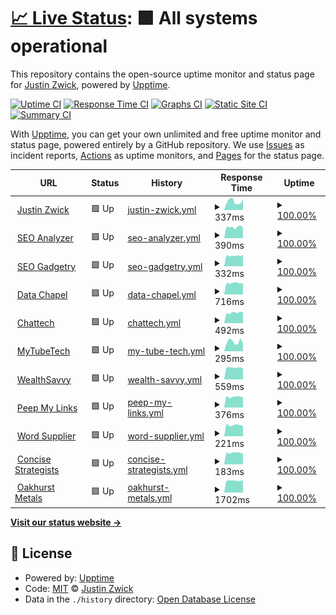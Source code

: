 # [📈 Live Status](https://uptime.justinzwick.com): <!--live status--> **🟩 All systems operational**

This repository contains the open-source uptime monitor and status page for [Justin Zwick](https://uptime.justinzwick.com), powered by [Upptime](https://github.com/upptime/upptime).

[![Uptime CI](https://github.com/justinzwick/uptimemonitor/workflows/Uptime%20CI/badge.svg)](https://github.com/justinzwick/uptimemonitor/actions?query=workflow%3A%22Uptime+CI%22)
[![Response Time CI](https://github.com/justinzwick/uptimemonitor/workflows/Response%20Time%20CI/badge.svg)](https://github.com/justinzwick/uptimemonitor/actions?query=workflow%3A%22Response+Time+CI%22)
[![Graphs CI](https://github.com/justinzwick/uptimemonitor/workflows/Graphs%20CI/badge.svg)](https://github.com/justinzwick/uptimemonitor/actions?query=workflow%3A%22Graphs+CI%22)
[![Static Site CI](https://github.com/justinzwick/uptimemonitor/workflows/Static%20Site%20CI/badge.svg)](https://github.com/justinzwick/uptimemonitor/actions?query=workflow%3A%22Static+Site+CI%22)
[![Summary CI](https://github.com/justinzwick/uptimemonitor/workflows/Summary%20CI/badge.svg)](https://github.com/justinzwick/uptimemonitor/actions?query=workflow%3A%22Summary+CI%22)

With [Upptime](https://upptime.js.org), you can get your own unlimited and free uptime monitor and status page, powered entirely by a GitHub repository. We use [Issues](https://github.com/justinzwick/uptimemonitor/issues) as incident reports, [Actions](https://github.com/justinzwick/uptimemonitor/actions) as uptime monitors, and [Pages](https://uptime.justinzwick.com) for the status page.

<!--start: status pages-->
<!-- This summary is generated by Upptime (https://github.com/upptime/upptime) -->
<!-- Do not edit this manually, your changes will be overwritten -->
<!-- prettier-ignore -->
| URL | Status | History | Response Time | Uptime |
| --- | ------ | ------- | ------------- | ------ |
| <img alt="" src="https://favicons.githubusercontent.com/justinzwick.com" height="13"> [Justin Zwick](https://justinzwick.com) | 🟩 Up | [justin-zwick.yml](https://github.com/justinzwick/uptimemonitor/commits/HEAD/history/justin-zwick.yml) | <details><summary><img alt="Response time graph" src="./graphs/justin-zwick/response-time-week.png" height="20"> 337ms</summary><br><a href="https://uptime.justinzwick.com/history/justin-zwick"><img alt="Response time 355" src="https://img.shields.io/endpoint?url=https%3A%2F%2Fraw.githubusercontent.com%2Fjustinzwick%2Fuptimemonitor%2FHEAD%2Fapi%2Fjustin-zwick%2Fresponse-time.json"></a><br><a href="https://uptime.justinzwick.com/history/justin-zwick"><img alt="24-hour response time 443" src="https://img.shields.io/endpoint?url=https%3A%2F%2Fraw.githubusercontent.com%2Fjustinzwick%2Fuptimemonitor%2FHEAD%2Fapi%2Fjustin-zwick%2Fresponse-time-day.json"></a><br><a href="https://uptime.justinzwick.com/history/justin-zwick"><img alt="7-day response time 337" src="https://img.shields.io/endpoint?url=https%3A%2F%2Fraw.githubusercontent.com%2Fjustinzwick%2Fuptimemonitor%2FHEAD%2Fapi%2Fjustin-zwick%2Fresponse-time-week.json"></a><br><a href="https://uptime.justinzwick.com/history/justin-zwick"><img alt="30-day response time 358" src="https://img.shields.io/endpoint?url=https%3A%2F%2Fraw.githubusercontent.com%2Fjustinzwick%2Fuptimemonitor%2FHEAD%2Fapi%2Fjustin-zwick%2Fresponse-time-month.json"></a><br><a href="https://uptime.justinzwick.com/history/justin-zwick"><img alt="1-year response time 355" src="https://img.shields.io/endpoint?url=https%3A%2F%2Fraw.githubusercontent.com%2Fjustinzwick%2Fuptimemonitor%2FHEAD%2Fapi%2Fjustin-zwick%2Fresponse-time-year.json"></a></details> | <details><summary><a href="https://uptime.justinzwick.com/history/justin-zwick">100.00%</a></summary><a href="https://uptime.justinzwick.com/history/justin-zwick"><img alt="All-time uptime 100.00%" src="https://img.shields.io/endpoint?url=https%3A%2F%2Fraw.githubusercontent.com%2Fjustinzwick%2Fuptimemonitor%2FHEAD%2Fapi%2Fjustin-zwick%2Fuptime.json"></a><br><a href="https://uptime.justinzwick.com/history/justin-zwick"><img alt="24-hour uptime 100.00%" src="https://img.shields.io/endpoint?url=https%3A%2F%2Fraw.githubusercontent.com%2Fjustinzwick%2Fuptimemonitor%2FHEAD%2Fapi%2Fjustin-zwick%2Fuptime-day.json"></a><br><a href="https://uptime.justinzwick.com/history/justin-zwick"><img alt="7-day uptime 100.00%" src="https://img.shields.io/endpoint?url=https%3A%2F%2Fraw.githubusercontent.com%2Fjustinzwick%2Fuptimemonitor%2FHEAD%2Fapi%2Fjustin-zwick%2Fuptime-week.json"></a><br><a href="https://uptime.justinzwick.com/history/justin-zwick"><img alt="30-day uptime 100.00%" src="https://img.shields.io/endpoint?url=https%3A%2F%2Fraw.githubusercontent.com%2Fjustinzwick%2Fuptimemonitor%2FHEAD%2Fapi%2Fjustin-zwick%2Fuptime-month.json"></a><br><a href="https://uptime.justinzwick.com/history/justin-zwick"><img alt="1-year uptime 100.00%" src="https://img.shields.io/endpoint?url=https%3A%2F%2Fraw.githubusercontent.com%2Fjustinzwick%2Fuptimemonitor%2FHEAD%2Fapi%2Fjustin-zwick%2Fuptime-year.json"></a></details>
| <img alt="" src="https://seoanalyzer.io/theme/default/img/favicon.png" height="13"> [SEO Analyzer](https://seoanalyzer.io) | 🟩 Up | [seo-analyzer.yml](https://github.com/justinzwick/uptimemonitor/commits/HEAD/history/seo-analyzer.yml) | <details><summary><img alt="Response time graph" src="./graphs/seo-analyzer/response-time-week.png" height="20"> 390ms</summary><br><a href="https://uptime.justinzwick.com/history/seo-analyzer"><img alt="Response time 401" src="https://img.shields.io/endpoint?url=https%3A%2F%2Fraw.githubusercontent.com%2Fjustinzwick%2Fuptimemonitor%2FHEAD%2Fapi%2Fseo-analyzer%2Fresponse-time.json"></a><br><a href="https://uptime.justinzwick.com/history/seo-analyzer"><img alt="24-hour response time 381" src="https://img.shields.io/endpoint?url=https%3A%2F%2Fraw.githubusercontent.com%2Fjustinzwick%2Fuptimemonitor%2FHEAD%2Fapi%2Fseo-analyzer%2Fresponse-time-day.json"></a><br><a href="https://uptime.justinzwick.com/history/seo-analyzer"><img alt="7-day response time 390" src="https://img.shields.io/endpoint?url=https%3A%2F%2Fraw.githubusercontent.com%2Fjustinzwick%2Fuptimemonitor%2FHEAD%2Fapi%2Fseo-analyzer%2Fresponse-time-week.json"></a><br><a href="https://uptime.justinzwick.com/history/seo-analyzer"><img alt="30-day response time 400" src="https://img.shields.io/endpoint?url=https%3A%2F%2Fraw.githubusercontent.com%2Fjustinzwick%2Fuptimemonitor%2FHEAD%2Fapi%2Fseo-analyzer%2Fresponse-time-month.json"></a><br><a href="https://uptime.justinzwick.com/history/seo-analyzer"><img alt="1-year response time 401" src="https://img.shields.io/endpoint?url=https%3A%2F%2Fraw.githubusercontent.com%2Fjustinzwick%2Fuptimemonitor%2FHEAD%2Fapi%2Fseo-analyzer%2Fresponse-time-year.json"></a></details> | <details><summary><a href="https://uptime.justinzwick.com/history/seo-analyzer">100.00%</a></summary><a href="https://uptime.justinzwick.com/history/seo-analyzer"><img alt="All-time uptime 88.84%" src="https://img.shields.io/endpoint?url=https%3A%2F%2Fraw.githubusercontent.com%2Fjustinzwick%2Fuptimemonitor%2FHEAD%2Fapi%2Fseo-analyzer%2Fuptime.json"></a><br><a href="https://uptime.justinzwick.com/history/seo-analyzer"><img alt="24-hour uptime 100.00%" src="https://img.shields.io/endpoint?url=https%3A%2F%2Fraw.githubusercontent.com%2Fjustinzwick%2Fuptimemonitor%2FHEAD%2Fapi%2Fseo-analyzer%2Fuptime-day.json"></a><br><a href="https://uptime.justinzwick.com/history/seo-analyzer"><img alt="7-day uptime 100.00%" src="https://img.shields.io/endpoint?url=https%3A%2F%2Fraw.githubusercontent.com%2Fjustinzwick%2Fuptimemonitor%2FHEAD%2Fapi%2Fseo-analyzer%2Fuptime-week.json"></a><br><a href="https://uptime.justinzwick.com/history/seo-analyzer"><img alt="30-day uptime 87.87%" src="https://img.shields.io/endpoint?url=https%3A%2F%2Fraw.githubusercontent.com%2Fjustinzwick%2Fuptimemonitor%2FHEAD%2Fapi%2Fseo-analyzer%2Fuptime-month.json"></a><br><a href="https://uptime.justinzwick.com/history/seo-analyzer"><img alt="1-year uptime 88.84%" src="https://img.shields.io/endpoint?url=https%3A%2F%2Fraw.githubusercontent.com%2Fjustinzwick%2Fuptimemonitor%2FHEAD%2Fapi%2Fseo-analyzer%2Fuptime-year.json"></a></details>
| <img alt="" src="https://seogadgetry.com/uploads/favicon.ico" height="13"> [SEO Gadgetry](https://seogadgetry.com) | 🟩 Up | [seo-gadgetry.yml](https://github.com/justinzwick/uptimemonitor/commits/HEAD/history/seo-gadgetry.yml) | <details><summary><img alt="Response time graph" src="./graphs/seo-gadgetry/response-time-week.png" height="20"> 332ms</summary><br><a href="https://uptime.justinzwick.com/history/seo-gadgetry"><img alt="Response time 338" src="https://img.shields.io/endpoint?url=https%3A%2F%2Fraw.githubusercontent.com%2Fjustinzwick%2Fuptimemonitor%2FHEAD%2Fapi%2Fseo-gadgetry%2Fresponse-time.json"></a><br><a href="https://uptime.justinzwick.com/history/seo-gadgetry"><img alt="24-hour response time 360" src="https://img.shields.io/endpoint?url=https%3A%2F%2Fraw.githubusercontent.com%2Fjustinzwick%2Fuptimemonitor%2FHEAD%2Fapi%2Fseo-gadgetry%2Fresponse-time-day.json"></a><br><a href="https://uptime.justinzwick.com/history/seo-gadgetry"><img alt="7-day response time 332" src="https://img.shields.io/endpoint?url=https%3A%2F%2Fraw.githubusercontent.com%2Fjustinzwick%2Fuptimemonitor%2FHEAD%2Fapi%2Fseo-gadgetry%2Fresponse-time-week.json"></a><br><a href="https://uptime.justinzwick.com/history/seo-gadgetry"><img alt="30-day response time 344" src="https://img.shields.io/endpoint?url=https%3A%2F%2Fraw.githubusercontent.com%2Fjustinzwick%2Fuptimemonitor%2FHEAD%2Fapi%2Fseo-gadgetry%2Fresponse-time-month.json"></a><br><a href="https://uptime.justinzwick.com/history/seo-gadgetry"><img alt="1-year response time 338" src="https://img.shields.io/endpoint?url=https%3A%2F%2Fraw.githubusercontent.com%2Fjustinzwick%2Fuptimemonitor%2FHEAD%2Fapi%2Fseo-gadgetry%2Fresponse-time-year.json"></a></details> | <details><summary><a href="https://uptime.justinzwick.com/history/seo-gadgetry">100.00%</a></summary><a href="https://uptime.justinzwick.com/history/seo-gadgetry"><img alt="All-time uptime 88.82%" src="https://img.shields.io/endpoint?url=https%3A%2F%2Fraw.githubusercontent.com%2Fjustinzwick%2Fuptimemonitor%2FHEAD%2Fapi%2Fseo-gadgetry%2Fuptime.json"></a><br><a href="https://uptime.justinzwick.com/history/seo-gadgetry"><img alt="24-hour uptime 100.00%" src="https://img.shields.io/endpoint?url=https%3A%2F%2Fraw.githubusercontent.com%2Fjustinzwick%2Fuptimemonitor%2FHEAD%2Fapi%2Fseo-gadgetry%2Fuptime-day.json"></a><br><a href="https://uptime.justinzwick.com/history/seo-gadgetry"><img alt="7-day uptime 100.00%" src="https://img.shields.io/endpoint?url=https%3A%2F%2Fraw.githubusercontent.com%2Fjustinzwick%2Fuptimemonitor%2FHEAD%2Fapi%2Fseo-gadgetry%2Fuptime-week.json"></a><br><a href="https://uptime.justinzwick.com/history/seo-gadgetry"><img alt="30-day uptime 87.87%" src="https://img.shields.io/endpoint?url=https%3A%2F%2Fraw.githubusercontent.com%2Fjustinzwick%2Fuptimemonitor%2FHEAD%2Fapi%2Fseo-gadgetry%2Fuptime-month.json"></a><br><a href="https://uptime.justinzwick.com/history/seo-gadgetry"><img alt="1-year uptime 88.82%" src="https://img.shields.io/endpoint?url=https%3A%2F%2Fraw.githubusercontent.com%2Fjustinzwick%2Fuptimemonitor%2FHEAD%2Fapi%2Fseo-gadgetry%2Fuptime-year.json"></a></details>
| <img alt="" src="https://favicons.githubusercontent.com/datachapel.com" height="13"> [Data Chapel](https://datachapel.com) | 🟩 Up | [data-chapel.yml](https://github.com/justinzwick/uptimemonitor/commits/HEAD/history/data-chapel.yml) | <details><summary><img alt="Response time graph" src="./graphs/data-chapel/response-time-week.png" height="20"> 716ms</summary><br><a href="https://uptime.justinzwick.com/history/data-chapel"><img alt="Response time 714" src="https://img.shields.io/endpoint?url=https%3A%2F%2Fraw.githubusercontent.com%2Fjustinzwick%2Fuptimemonitor%2FHEAD%2Fapi%2Fdata-chapel%2Fresponse-time.json"></a><br><a href="https://uptime.justinzwick.com/history/data-chapel"><img alt="24-hour response time 711" src="https://img.shields.io/endpoint?url=https%3A%2F%2Fraw.githubusercontent.com%2Fjustinzwick%2Fuptimemonitor%2FHEAD%2Fapi%2Fdata-chapel%2Fresponse-time-day.json"></a><br><a href="https://uptime.justinzwick.com/history/data-chapel"><img alt="7-day response time 716" src="https://img.shields.io/endpoint?url=https%3A%2F%2Fraw.githubusercontent.com%2Fjustinzwick%2Fuptimemonitor%2FHEAD%2Fapi%2Fdata-chapel%2Fresponse-time-week.json"></a><br><a href="https://uptime.justinzwick.com/history/data-chapel"><img alt="30-day response time 714" src="https://img.shields.io/endpoint?url=https%3A%2F%2Fraw.githubusercontent.com%2Fjustinzwick%2Fuptimemonitor%2FHEAD%2Fapi%2Fdata-chapel%2Fresponse-time-month.json"></a><br><a href="https://uptime.justinzwick.com/history/data-chapel"><img alt="1-year response time 714" src="https://img.shields.io/endpoint?url=https%3A%2F%2Fraw.githubusercontent.com%2Fjustinzwick%2Fuptimemonitor%2FHEAD%2Fapi%2Fdata-chapel%2Fresponse-time-year.json"></a></details> | <details><summary><a href="https://uptime.justinzwick.com/history/data-chapel">100.00%</a></summary><a href="https://uptime.justinzwick.com/history/data-chapel"><img alt="All-time uptime 88.83%" src="https://img.shields.io/endpoint?url=https%3A%2F%2Fraw.githubusercontent.com%2Fjustinzwick%2Fuptimemonitor%2FHEAD%2Fapi%2Fdata-chapel%2Fuptime.json"></a><br><a href="https://uptime.justinzwick.com/history/data-chapel"><img alt="24-hour uptime 100.00%" src="https://img.shields.io/endpoint?url=https%3A%2F%2Fraw.githubusercontent.com%2Fjustinzwick%2Fuptimemonitor%2FHEAD%2Fapi%2Fdata-chapel%2Fuptime-day.json"></a><br><a href="https://uptime.justinzwick.com/history/data-chapel"><img alt="7-day uptime 100.00%" src="https://img.shields.io/endpoint?url=https%3A%2F%2Fraw.githubusercontent.com%2Fjustinzwick%2Fuptimemonitor%2FHEAD%2Fapi%2Fdata-chapel%2Fuptime-week.json"></a><br><a href="https://uptime.justinzwick.com/history/data-chapel"><img alt="30-day uptime 87.87%" src="https://img.shields.io/endpoint?url=https%3A%2F%2Fraw.githubusercontent.com%2Fjustinzwick%2Fuptimemonitor%2FHEAD%2Fapi%2Fdata-chapel%2Fuptime-month.json"></a><br><a href="https://uptime.justinzwick.com/history/data-chapel"><img alt="1-year uptime 88.83%" src="https://img.shields.io/endpoint?url=https%3A%2F%2Fraw.githubusercontent.com%2Fjustinzwick%2Fuptimemonitor%2FHEAD%2Fapi%2Fdata-chapel%2Fuptime-year.json"></a></details>
| <img alt="" src="https://favicons.githubusercontent.com/chattech.co" height="13"> [Chattech](https://chattech.co) | 🟩 Up | [chattech.yml](https://github.com/justinzwick/uptimemonitor/commits/HEAD/history/chattech.yml) | <details><summary><img alt="Response time graph" src="./graphs/chattech/response-time-week.png" height="20"> 492ms</summary><br><a href="https://uptime.justinzwick.com/history/chattech"><img alt="Response time 482" src="https://img.shields.io/endpoint?url=https%3A%2F%2Fraw.githubusercontent.com%2Fjustinzwick%2Fuptimemonitor%2FHEAD%2Fapi%2Fchattech%2Fresponse-time.json"></a><br><a href="https://uptime.justinzwick.com/history/chattech"><img alt="24-hour response time 501" src="https://img.shields.io/endpoint?url=https%3A%2F%2Fraw.githubusercontent.com%2Fjustinzwick%2Fuptimemonitor%2FHEAD%2Fapi%2Fchattech%2Fresponse-time-day.json"></a><br><a href="https://uptime.justinzwick.com/history/chattech"><img alt="7-day response time 492" src="https://img.shields.io/endpoint?url=https%3A%2F%2Fraw.githubusercontent.com%2Fjustinzwick%2Fuptimemonitor%2FHEAD%2Fapi%2Fchattech%2Fresponse-time-week.json"></a><br><a href="https://uptime.justinzwick.com/history/chattech"><img alt="30-day response time 480" src="https://img.shields.io/endpoint?url=https%3A%2F%2Fraw.githubusercontent.com%2Fjustinzwick%2Fuptimemonitor%2FHEAD%2Fapi%2Fchattech%2Fresponse-time-month.json"></a><br><a href="https://uptime.justinzwick.com/history/chattech"><img alt="1-year response time 482" src="https://img.shields.io/endpoint?url=https%3A%2F%2Fraw.githubusercontent.com%2Fjustinzwick%2Fuptimemonitor%2FHEAD%2Fapi%2Fchattech%2Fresponse-time-year.json"></a></details> | <details><summary><a href="https://uptime.justinzwick.com/history/chattech">100.00%</a></summary><a href="https://uptime.justinzwick.com/history/chattech"><img alt="All-time uptime 88.83%" src="https://img.shields.io/endpoint?url=https%3A%2F%2Fraw.githubusercontent.com%2Fjustinzwick%2Fuptimemonitor%2FHEAD%2Fapi%2Fchattech%2Fuptime.json"></a><br><a href="https://uptime.justinzwick.com/history/chattech"><img alt="24-hour uptime 100.00%" src="https://img.shields.io/endpoint?url=https%3A%2F%2Fraw.githubusercontent.com%2Fjustinzwick%2Fuptimemonitor%2FHEAD%2Fapi%2Fchattech%2Fuptime-day.json"></a><br><a href="https://uptime.justinzwick.com/history/chattech"><img alt="7-day uptime 100.00%" src="https://img.shields.io/endpoint?url=https%3A%2F%2Fraw.githubusercontent.com%2Fjustinzwick%2Fuptimemonitor%2FHEAD%2Fapi%2Fchattech%2Fuptime-week.json"></a><br><a href="https://uptime.justinzwick.com/history/chattech"><img alt="30-day uptime 87.88%" src="https://img.shields.io/endpoint?url=https%3A%2F%2Fraw.githubusercontent.com%2Fjustinzwick%2Fuptimemonitor%2FHEAD%2Fapi%2Fchattech%2Fuptime-month.json"></a><br><a href="https://uptime.justinzwick.com/history/chattech"><img alt="1-year uptime 88.83%" src="https://img.shields.io/endpoint?url=https%3A%2F%2Fraw.githubusercontent.com%2Fjustinzwick%2Fuptimemonitor%2FHEAD%2Fapi%2Fchattech%2Fuptime-year.json"></a></details>
| <img alt="" src="https://favicons.githubusercontent.com/mytubetech.com" height="13"> [MyTubeTech](https://mytubetech.com) | 🟩 Up | [my-tube-tech.yml](https://github.com/justinzwick/uptimemonitor/commits/HEAD/history/my-tube-tech.yml) | <details><summary><img alt="Response time graph" src="./graphs/my-tube-tech/response-time-week.png" height="20"> 295ms</summary><br><a href="https://uptime.justinzwick.com/history/my-tube-tech"><img alt="Response time 249" src="https://img.shields.io/endpoint?url=https%3A%2F%2Fraw.githubusercontent.com%2Fjustinzwick%2Fuptimemonitor%2FHEAD%2Fapi%2Fmy-tube-tech%2Fresponse-time.json"></a><br><a href="https://uptime.justinzwick.com/history/my-tube-tech"><img alt="24-hour response time 239" src="https://img.shields.io/endpoint?url=https%3A%2F%2Fraw.githubusercontent.com%2Fjustinzwick%2Fuptimemonitor%2FHEAD%2Fapi%2Fmy-tube-tech%2Fresponse-time-day.json"></a><br><a href="https://uptime.justinzwick.com/history/my-tube-tech"><img alt="7-day response time 295" src="https://img.shields.io/endpoint?url=https%3A%2F%2Fraw.githubusercontent.com%2Fjustinzwick%2Fuptimemonitor%2FHEAD%2Fapi%2Fmy-tube-tech%2Fresponse-time-week.json"></a><br><a href="https://uptime.justinzwick.com/history/my-tube-tech"><img alt="30-day response time 242" src="https://img.shields.io/endpoint?url=https%3A%2F%2Fraw.githubusercontent.com%2Fjustinzwick%2Fuptimemonitor%2FHEAD%2Fapi%2Fmy-tube-tech%2Fresponse-time-month.json"></a><br><a href="https://uptime.justinzwick.com/history/my-tube-tech"><img alt="1-year response time 249" src="https://img.shields.io/endpoint?url=https%3A%2F%2Fraw.githubusercontent.com%2Fjustinzwick%2Fuptimemonitor%2FHEAD%2Fapi%2Fmy-tube-tech%2Fresponse-time-year.json"></a></details> | <details><summary><a href="https://uptime.justinzwick.com/history/my-tube-tech">100.00%</a></summary><a href="https://uptime.justinzwick.com/history/my-tube-tech"><img alt="All-time uptime 88.83%" src="https://img.shields.io/endpoint?url=https%3A%2F%2Fraw.githubusercontent.com%2Fjustinzwick%2Fuptimemonitor%2FHEAD%2Fapi%2Fmy-tube-tech%2Fuptime.json"></a><br><a href="https://uptime.justinzwick.com/history/my-tube-tech"><img alt="24-hour uptime 100.00%" src="https://img.shields.io/endpoint?url=https%3A%2F%2Fraw.githubusercontent.com%2Fjustinzwick%2Fuptimemonitor%2FHEAD%2Fapi%2Fmy-tube-tech%2Fuptime-day.json"></a><br><a href="https://uptime.justinzwick.com/history/my-tube-tech"><img alt="7-day uptime 100.00%" src="https://img.shields.io/endpoint?url=https%3A%2F%2Fraw.githubusercontent.com%2Fjustinzwick%2Fuptimemonitor%2FHEAD%2Fapi%2Fmy-tube-tech%2Fuptime-week.json"></a><br><a href="https://uptime.justinzwick.com/history/my-tube-tech"><img alt="30-day uptime 87.88%" src="https://img.shields.io/endpoint?url=https%3A%2F%2Fraw.githubusercontent.com%2Fjustinzwick%2Fuptimemonitor%2FHEAD%2Fapi%2Fmy-tube-tech%2Fuptime-month.json"></a><br><a href="https://uptime.justinzwick.com/history/my-tube-tech"><img alt="1-year uptime 88.83%" src="https://img.shields.io/endpoint?url=https%3A%2F%2Fraw.githubusercontent.com%2Fjustinzwick%2Fuptimemonitor%2FHEAD%2Fapi%2Fmy-tube-tech%2Fuptime-year.json"></a></details>
| <img alt="" src="https://favicons.githubusercontent.com/wealthsavvy.net" height="13"> [WealthSavvy](https://wealthsavvy.net) | 🟩 Up | [wealth-savvy.yml](https://github.com/justinzwick/uptimemonitor/commits/HEAD/history/wealth-savvy.yml) | <details><summary><img alt="Response time graph" src="./graphs/wealth-savvy/response-time-week.png" height="20"> 559ms</summary><br><a href="https://uptime.justinzwick.com/history/wealth-savvy"><img alt="Response time 510" src="https://img.shields.io/endpoint?url=https%3A%2F%2Fraw.githubusercontent.com%2Fjustinzwick%2Fuptimemonitor%2FHEAD%2Fapi%2Fwealth-savvy%2Fresponse-time.json"></a><br><a href="https://uptime.justinzwick.com/history/wealth-savvy"><img alt="24-hour response time 533" src="https://img.shields.io/endpoint?url=https%3A%2F%2Fraw.githubusercontent.com%2Fjustinzwick%2Fuptimemonitor%2FHEAD%2Fapi%2Fwealth-savvy%2Fresponse-time-day.json"></a><br><a href="https://uptime.justinzwick.com/history/wealth-savvy"><img alt="7-day response time 559" src="https://img.shields.io/endpoint?url=https%3A%2F%2Fraw.githubusercontent.com%2Fjustinzwick%2Fuptimemonitor%2FHEAD%2Fapi%2Fwealth-savvy%2Fresponse-time-week.json"></a><br><a href="https://uptime.justinzwick.com/history/wealth-savvy"><img alt="30-day response time 505" src="https://img.shields.io/endpoint?url=https%3A%2F%2Fraw.githubusercontent.com%2Fjustinzwick%2Fuptimemonitor%2FHEAD%2Fapi%2Fwealth-savvy%2Fresponse-time-month.json"></a><br><a href="https://uptime.justinzwick.com/history/wealth-savvy"><img alt="1-year response time 510" src="https://img.shields.io/endpoint?url=https%3A%2F%2Fraw.githubusercontent.com%2Fjustinzwick%2Fuptimemonitor%2FHEAD%2Fapi%2Fwealth-savvy%2Fresponse-time-year.json"></a></details> | <details><summary><a href="https://uptime.justinzwick.com/history/wealth-savvy">100.00%</a></summary><a href="https://uptime.justinzwick.com/history/wealth-savvy"><img alt="All-time uptime 88.84%" src="https://img.shields.io/endpoint?url=https%3A%2F%2Fraw.githubusercontent.com%2Fjustinzwick%2Fuptimemonitor%2FHEAD%2Fapi%2Fwealth-savvy%2Fuptime.json"></a><br><a href="https://uptime.justinzwick.com/history/wealth-savvy"><img alt="24-hour uptime 100.00%" src="https://img.shields.io/endpoint?url=https%3A%2F%2Fraw.githubusercontent.com%2Fjustinzwick%2Fuptimemonitor%2FHEAD%2Fapi%2Fwealth-savvy%2Fuptime-day.json"></a><br><a href="https://uptime.justinzwick.com/history/wealth-savvy"><img alt="7-day uptime 100.00%" src="https://img.shields.io/endpoint?url=https%3A%2F%2Fraw.githubusercontent.com%2Fjustinzwick%2Fuptimemonitor%2FHEAD%2Fapi%2Fwealth-savvy%2Fuptime-week.json"></a><br><a href="https://uptime.justinzwick.com/history/wealth-savvy"><img alt="30-day uptime 87.88%" src="https://img.shields.io/endpoint?url=https%3A%2F%2Fraw.githubusercontent.com%2Fjustinzwick%2Fuptimemonitor%2FHEAD%2Fapi%2Fwealth-savvy%2Fuptime-month.json"></a><br><a href="https://uptime.justinzwick.com/history/wealth-savvy"><img alt="1-year uptime 88.84%" src="https://img.shields.io/endpoint?url=https%3A%2F%2Fraw.githubusercontent.com%2Fjustinzwick%2Fuptimemonitor%2FHEAD%2Fapi%2Fwealth-savvy%2Fuptime-year.json"></a></details>
| <img alt="" src="https://favicons.githubusercontent.com/peepmylinks.com" height="13"> [Peep My Links](https://peepmylinks.com) | 🟩 Up | [peep-my-links.yml](https://github.com/justinzwick/uptimemonitor/commits/HEAD/history/peep-my-links.yml) | <details><summary><img alt="Response time graph" src="./graphs/peep-my-links/response-time-week.png" height="20"> 376ms</summary><br><a href="https://uptime.justinzwick.com/history/peep-my-links"><img alt="Response time 399" src="https://img.shields.io/endpoint?url=https%3A%2F%2Fraw.githubusercontent.com%2Fjustinzwick%2Fuptimemonitor%2FHEAD%2Fapi%2Fpeep-my-links%2Fresponse-time.json"></a><br><a href="https://uptime.justinzwick.com/history/peep-my-links"><img alt="24-hour response time 349" src="https://img.shields.io/endpoint?url=https%3A%2F%2Fraw.githubusercontent.com%2Fjustinzwick%2Fuptimemonitor%2FHEAD%2Fapi%2Fpeep-my-links%2Fresponse-time-day.json"></a><br><a href="https://uptime.justinzwick.com/history/peep-my-links"><img alt="7-day response time 376" src="https://img.shields.io/endpoint?url=https%3A%2F%2Fraw.githubusercontent.com%2Fjustinzwick%2Fuptimemonitor%2FHEAD%2Fapi%2Fpeep-my-links%2Fresponse-time-week.json"></a><br><a href="https://uptime.justinzwick.com/history/peep-my-links"><img alt="30-day response time 401" src="https://img.shields.io/endpoint?url=https%3A%2F%2Fraw.githubusercontent.com%2Fjustinzwick%2Fuptimemonitor%2FHEAD%2Fapi%2Fpeep-my-links%2Fresponse-time-month.json"></a><br><a href="https://uptime.justinzwick.com/history/peep-my-links"><img alt="1-year response time 399" src="https://img.shields.io/endpoint?url=https%3A%2F%2Fraw.githubusercontent.com%2Fjustinzwick%2Fuptimemonitor%2FHEAD%2Fapi%2Fpeep-my-links%2Fresponse-time-year.json"></a></details> | <details><summary><a href="https://uptime.justinzwick.com/history/peep-my-links">100.00%</a></summary><a href="https://uptime.justinzwick.com/history/peep-my-links"><img alt="All-time uptime 88.84%" src="https://img.shields.io/endpoint?url=https%3A%2F%2Fraw.githubusercontent.com%2Fjustinzwick%2Fuptimemonitor%2FHEAD%2Fapi%2Fpeep-my-links%2Fuptime.json"></a><br><a href="https://uptime.justinzwick.com/history/peep-my-links"><img alt="24-hour uptime 100.00%" src="https://img.shields.io/endpoint?url=https%3A%2F%2Fraw.githubusercontent.com%2Fjustinzwick%2Fuptimemonitor%2FHEAD%2Fapi%2Fpeep-my-links%2Fuptime-day.json"></a><br><a href="https://uptime.justinzwick.com/history/peep-my-links"><img alt="7-day uptime 100.00%" src="https://img.shields.io/endpoint?url=https%3A%2F%2Fraw.githubusercontent.com%2Fjustinzwick%2Fuptimemonitor%2FHEAD%2Fapi%2Fpeep-my-links%2Fuptime-week.json"></a><br><a href="https://uptime.justinzwick.com/history/peep-my-links"><img alt="30-day uptime 87.88%" src="https://img.shields.io/endpoint?url=https%3A%2F%2Fraw.githubusercontent.com%2Fjustinzwick%2Fuptimemonitor%2FHEAD%2Fapi%2Fpeep-my-links%2Fuptime-month.json"></a><br><a href="https://uptime.justinzwick.com/history/peep-my-links"><img alt="1-year uptime 88.84%" src="https://img.shields.io/endpoint?url=https%3A%2F%2Fraw.githubusercontent.com%2Fjustinzwick%2Fuptimemonitor%2FHEAD%2Fapi%2Fpeep-my-links%2Fuptime-year.json"></a></details>
| <img alt="" src="https://favicons.githubusercontent.com/wordsupplier.com" height="13"> [Word Supplier](https://wordsupplier.com) | 🟩 Up | [word-supplier.yml](https://github.com/justinzwick/uptimemonitor/commits/HEAD/history/word-supplier.yml) | <details><summary><img alt="Response time graph" src="./graphs/word-supplier/response-time-week.png" height="20"> 221ms</summary><br><a href="https://uptime.justinzwick.com/history/word-supplier"><img alt="Response time 252" src="https://img.shields.io/endpoint?url=https%3A%2F%2Fraw.githubusercontent.com%2Fjustinzwick%2Fuptimemonitor%2FHEAD%2Fapi%2Fword-supplier%2Fresponse-time.json"></a><br><a href="https://uptime.justinzwick.com/history/word-supplier"><img alt="24-hour response time 206" src="https://img.shields.io/endpoint?url=https%3A%2F%2Fraw.githubusercontent.com%2Fjustinzwick%2Fuptimemonitor%2FHEAD%2Fapi%2Fword-supplier%2Fresponse-time-day.json"></a><br><a href="https://uptime.justinzwick.com/history/word-supplier"><img alt="7-day response time 221" src="https://img.shields.io/endpoint?url=https%3A%2F%2Fraw.githubusercontent.com%2Fjustinzwick%2Fuptimemonitor%2FHEAD%2Fapi%2Fword-supplier%2Fresponse-time-week.json"></a><br><a href="https://uptime.justinzwick.com/history/word-supplier"><img alt="30-day response time 255" src="https://img.shields.io/endpoint?url=https%3A%2F%2Fraw.githubusercontent.com%2Fjustinzwick%2Fuptimemonitor%2FHEAD%2Fapi%2Fword-supplier%2Fresponse-time-month.json"></a><br><a href="https://uptime.justinzwick.com/history/word-supplier"><img alt="1-year response time 252" src="https://img.shields.io/endpoint?url=https%3A%2F%2Fraw.githubusercontent.com%2Fjustinzwick%2Fuptimemonitor%2FHEAD%2Fapi%2Fword-supplier%2Fresponse-time-year.json"></a></details> | <details><summary><a href="https://uptime.justinzwick.com/history/word-supplier">100.00%</a></summary><a href="https://uptime.justinzwick.com/history/word-supplier"><img alt="All-time uptime 88.84%" src="https://img.shields.io/endpoint?url=https%3A%2F%2Fraw.githubusercontent.com%2Fjustinzwick%2Fuptimemonitor%2FHEAD%2Fapi%2Fword-supplier%2Fuptime.json"></a><br><a href="https://uptime.justinzwick.com/history/word-supplier"><img alt="24-hour uptime 100.00%" src="https://img.shields.io/endpoint?url=https%3A%2F%2Fraw.githubusercontent.com%2Fjustinzwick%2Fuptimemonitor%2FHEAD%2Fapi%2Fword-supplier%2Fuptime-day.json"></a><br><a href="https://uptime.justinzwick.com/history/word-supplier"><img alt="7-day uptime 100.00%" src="https://img.shields.io/endpoint?url=https%3A%2F%2Fraw.githubusercontent.com%2Fjustinzwick%2Fuptimemonitor%2FHEAD%2Fapi%2Fword-supplier%2Fuptime-week.json"></a><br><a href="https://uptime.justinzwick.com/history/word-supplier"><img alt="30-day uptime 87.89%" src="https://img.shields.io/endpoint?url=https%3A%2F%2Fraw.githubusercontent.com%2Fjustinzwick%2Fuptimemonitor%2FHEAD%2Fapi%2Fword-supplier%2Fuptime-month.json"></a><br><a href="https://uptime.justinzwick.com/history/word-supplier"><img alt="1-year uptime 88.84%" src="https://img.shields.io/endpoint?url=https%3A%2F%2Fraw.githubusercontent.com%2Fjustinzwick%2Fuptimemonitor%2FHEAD%2Fapi%2Fword-supplier%2Fuptime-year.json"></a></details>
| <img alt="" src="https://favicons.githubusercontent.com/concisestrategists.com" height="13"> [Concise Strategists](https://concisestrategists.com) | 🟩 Up | [concise-strategists.yml](https://github.com/justinzwick/uptimemonitor/commits/HEAD/history/concise-strategists.yml) | <details><summary><img alt="Response time graph" src="./graphs/concise-strategists/response-time-week.png" height="20"> 183ms</summary><br><a href="https://uptime.justinzwick.com/history/concise-strategists"><img alt="Response time 189" src="https://img.shields.io/endpoint?url=https%3A%2F%2Fraw.githubusercontent.com%2Fjustinzwick%2Fuptimemonitor%2FHEAD%2Fapi%2Fconcise-strategists%2Fresponse-time.json"></a><br><a href="https://uptime.justinzwick.com/history/concise-strategists"><img alt="24-hour response time 165" src="https://img.shields.io/endpoint?url=https%3A%2F%2Fraw.githubusercontent.com%2Fjustinzwick%2Fuptimemonitor%2FHEAD%2Fapi%2Fconcise-strategists%2Fresponse-time-day.json"></a><br><a href="https://uptime.justinzwick.com/history/concise-strategists"><img alt="7-day response time 183" src="https://img.shields.io/endpoint?url=https%3A%2F%2Fraw.githubusercontent.com%2Fjustinzwick%2Fuptimemonitor%2FHEAD%2Fapi%2Fconcise-strategists%2Fresponse-time-week.json"></a><br><a href="https://uptime.justinzwick.com/history/concise-strategists"><img alt="30-day response time 190" src="https://img.shields.io/endpoint?url=https%3A%2F%2Fraw.githubusercontent.com%2Fjustinzwick%2Fuptimemonitor%2FHEAD%2Fapi%2Fconcise-strategists%2Fresponse-time-month.json"></a><br><a href="https://uptime.justinzwick.com/history/concise-strategists"><img alt="1-year response time 189" src="https://img.shields.io/endpoint?url=https%3A%2F%2Fraw.githubusercontent.com%2Fjustinzwick%2Fuptimemonitor%2FHEAD%2Fapi%2Fconcise-strategists%2Fresponse-time-year.json"></a></details> | <details><summary><a href="https://uptime.justinzwick.com/history/concise-strategists">100.00%</a></summary><a href="https://uptime.justinzwick.com/history/concise-strategists"><img alt="All-time uptime 88.84%" src="https://img.shields.io/endpoint?url=https%3A%2F%2Fraw.githubusercontent.com%2Fjustinzwick%2Fuptimemonitor%2FHEAD%2Fapi%2Fconcise-strategists%2Fuptime.json"></a><br><a href="https://uptime.justinzwick.com/history/concise-strategists"><img alt="24-hour uptime 100.00%" src="https://img.shields.io/endpoint?url=https%3A%2F%2Fraw.githubusercontent.com%2Fjustinzwick%2Fuptimemonitor%2FHEAD%2Fapi%2Fconcise-strategists%2Fuptime-day.json"></a><br><a href="https://uptime.justinzwick.com/history/concise-strategists"><img alt="7-day uptime 100.00%" src="https://img.shields.io/endpoint?url=https%3A%2F%2Fraw.githubusercontent.com%2Fjustinzwick%2Fuptimemonitor%2FHEAD%2Fapi%2Fconcise-strategists%2Fuptime-week.json"></a><br><a href="https://uptime.justinzwick.com/history/concise-strategists"><img alt="30-day uptime 87.89%" src="https://img.shields.io/endpoint?url=https%3A%2F%2Fraw.githubusercontent.com%2Fjustinzwick%2Fuptimemonitor%2FHEAD%2Fapi%2Fconcise-strategists%2Fuptime-month.json"></a><br><a href="https://uptime.justinzwick.com/history/concise-strategists"><img alt="1-year uptime 88.84%" src="https://img.shields.io/endpoint?url=https%3A%2F%2Fraw.githubusercontent.com%2Fjustinzwick%2Fuptimemonitor%2FHEAD%2Fapi%2Fconcise-strategists%2Fuptime-year.json"></a></details>
| <img alt="" src="https://favicons.githubusercontent.com/oakhurstmetals.com" height="13"> [Oakhurst Metals](https://oakhurstmetals.com) | 🟩 Up | [oakhurst-metals.yml](https://github.com/justinzwick/uptimemonitor/commits/HEAD/history/oakhurst-metals.yml) | <details><summary><img alt="Response time graph" src="./graphs/oakhurst-metals/response-time-week.png" height="20"> 1702ms</summary><br><a href="https://uptime.justinzwick.com/history/oakhurst-metals"><img alt="Response time 1686" src="https://img.shields.io/endpoint?url=https%3A%2F%2Fraw.githubusercontent.com%2Fjustinzwick%2Fuptimemonitor%2FHEAD%2Fapi%2Foakhurst-metals%2Fresponse-time.json"></a><br><a href="https://uptime.justinzwick.com/history/oakhurst-metals"><img alt="24-hour response time 1772" src="https://img.shields.io/endpoint?url=https%3A%2F%2Fraw.githubusercontent.com%2Fjustinzwick%2Fuptimemonitor%2FHEAD%2Fapi%2Foakhurst-metals%2Fresponse-time-day.json"></a><br><a href="https://uptime.justinzwick.com/history/oakhurst-metals"><img alt="7-day response time 1702" src="https://img.shields.io/endpoint?url=https%3A%2F%2Fraw.githubusercontent.com%2Fjustinzwick%2Fuptimemonitor%2FHEAD%2Fapi%2Foakhurst-metals%2Fresponse-time-week.json"></a><br><a href="https://uptime.justinzwick.com/history/oakhurst-metals"><img alt="30-day response time 1720" src="https://img.shields.io/endpoint?url=https%3A%2F%2Fraw.githubusercontent.com%2Fjustinzwick%2Fuptimemonitor%2FHEAD%2Fapi%2Foakhurst-metals%2Fresponse-time-month.json"></a><br><a href="https://uptime.justinzwick.com/history/oakhurst-metals"><img alt="1-year response time 1686" src="https://img.shields.io/endpoint?url=https%3A%2F%2Fraw.githubusercontent.com%2Fjustinzwick%2Fuptimemonitor%2FHEAD%2Fapi%2Foakhurst-metals%2Fresponse-time-year.json"></a></details> | <details><summary><a href="https://uptime.justinzwick.com/history/oakhurst-metals">100.00%</a></summary><a href="https://uptime.justinzwick.com/history/oakhurst-metals"><img alt="All-time uptime 100.00%" src="https://img.shields.io/endpoint?url=https%3A%2F%2Fraw.githubusercontent.com%2Fjustinzwick%2Fuptimemonitor%2FHEAD%2Fapi%2Foakhurst-metals%2Fuptime.json"></a><br><a href="https://uptime.justinzwick.com/history/oakhurst-metals"><img alt="24-hour uptime 100.00%" src="https://img.shields.io/endpoint?url=https%3A%2F%2Fraw.githubusercontent.com%2Fjustinzwick%2Fuptimemonitor%2FHEAD%2Fapi%2Foakhurst-metals%2Fuptime-day.json"></a><br><a href="https://uptime.justinzwick.com/history/oakhurst-metals"><img alt="7-day uptime 100.00%" src="https://img.shields.io/endpoint?url=https%3A%2F%2Fraw.githubusercontent.com%2Fjustinzwick%2Fuptimemonitor%2FHEAD%2Fapi%2Foakhurst-metals%2Fuptime-week.json"></a><br><a href="https://uptime.justinzwick.com/history/oakhurst-metals"><img alt="30-day uptime 100.00%" src="https://img.shields.io/endpoint?url=https%3A%2F%2Fraw.githubusercontent.com%2Fjustinzwick%2Fuptimemonitor%2FHEAD%2Fapi%2Foakhurst-metals%2Fuptime-month.json"></a><br><a href="https://uptime.justinzwick.com/history/oakhurst-metals"><img alt="1-year uptime 100.00%" src="https://img.shields.io/endpoint?url=https%3A%2F%2Fraw.githubusercontent.com%2Fjustinzwick%2Fuptimemonitor%2FHEAD%2Fapi%2Foakhurst-metals%2Fuptime-year.json"></a></details>

<!--end: status pages-->

[**Visit our status website →**](https://uptime.justinzwick.com)

## 📄 License

- Powered by: [Upptime](https://github.com/upptime/upptime)
- Code: [MIT](./LICENSE) © [Justin Zwick](https://uptime.justinzwick.com)
- Data in the `./history` directory: [Open Database License](https://opendatacommons.org/licenses/odbl/1-0/)
